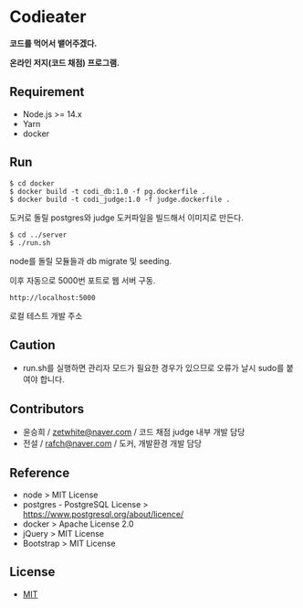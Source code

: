 # Codieater
**코드를 먹어서 뱉어주겠다.**

**온라인 저지(코드 채점) 프로그램.**

## Requirement
- Node.js >= 14.x
- Yarn
- docker

## Run
```
$ cd docker
$ docker build -t codi_db:1.0 -f pg.dockerfile .
$ docker build -t codi_judge:1.0 -f judge.dockerfile .
```
도커로 돌릴 postgres와 judge 도커파일을 빌드해서 이미지로 만든다.


```
$ cd ../server
$ ./run.sh
```
node를 돌릴 모듈들과 db migrate 및 seeding.

이후 자동으로 5000번 포트로 웹 서버 구동.


```
http://localhost:5000
```
로컬 테스트 개발 주소

## Caution
- run.sh를 실행하면 관리자 모드가 필요한 경우가 있으므로 오류가 날시 sudo를 붙여야 합니다.

## Contributors
- 윤승희 / <zetwhite@naver.com> / 코드 채점 judge 내부 개발 담당
- 전설 / <rafch@naver.com> / 도커, 개발환경 개발 담당


## Reference
- node >  MIT License 
- postgres - PostgreSQL License > <https://www.postgresql.org/about/licence/>
- docker > Apache License 2.0
- jQuery > MIT License
- Bootstrap > MIT License


## License
- [MIT](http://opensource.org/licenses/MIT)

